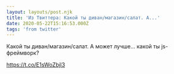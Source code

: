 ```yaml
---
layout: layouts/post.njk
title: 'Из Твиттера: Какой ты диван/магазин/салат. А...'
date: 2020-05-22T15:16:53.000Z
tags: 'from twitter'
---
```



Какой ты диван/магазин/салат. А может лучше... какой ты js-фреймворк?

https://t.co/E1sWoZbjl3
